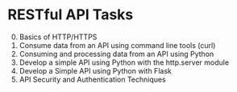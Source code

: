 # RESTful API Tasks
0. Basics of HTTP/HTTPS
1. Consume data from an API using command line tools (curl)
2. Consuming and processing data from an API using Python
3. Develop a simple API using Python with the http.server module
4. Develop a Simple API using Python with Flask
5. API Security and Authentication Techniques
